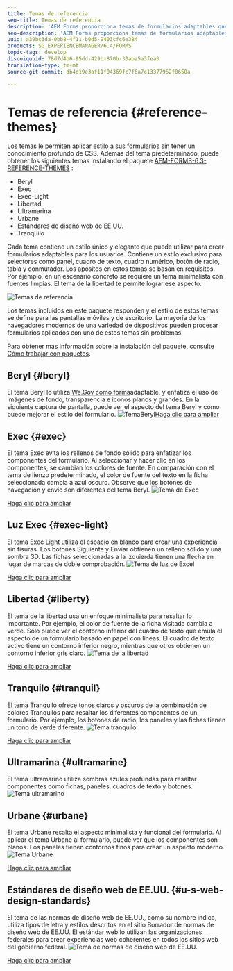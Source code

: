 ```yaml
---
title: Temas de referencia
seo-title: Temas de referencia
description: 'AEM Forms proporciona temas de formularios adaptables que puede obtener del uso compartido de paquetes y utilizar para aplicar estilo a un formulario. '
seo-description: 'AEM Forms proporciona temas de formularios adaptables que puede obtener del uso compartido de paquetes y utilizar para aplicar estilo a un formulario. '
uuid: a39bc3da-0bb8-4f11-b0d5-9403cfc6e384
products: SG_EXPERIENCEMANAGER/6.4/FORMS
topic-tags: develop
discoiquuid: 78d7d4b6-95dd-429b-870b-30aba5a3fea3
translation-type: tm+mt
source-git-commit: db4d19e3af11f04369fc7f6a7c13377962f0650a

---
```



# Temas de referencia {#reference-themes}

[Los temas](/help/forms/using/themes.md) le permiten aplicar estilo a sus formularios sin tener un conocimiento profundo de CSS. Además del tema predeterminado, puede obtener los siguientes temas instalando el paquete [AEM-FORMS-6.3-REFERENCE-THEMES](https://www.adobeaemcloud.com/content/marketplace/marketplaceProxy.html?packagePath=/content/companies/public/adobe/packages/cq630/fd/AEM-FORMS-6.3-REFERENCE-THEMES) :

* Beryl
* Exec
* Exec-Light
* Libertad
* Ultramarina
* Urbane
* Estándares de diseño web de EE.UU.
* Tranquilo

Cada tema contiene un estilo único y elegante que puede utilizar para crear formularios adaptables para los usuarios. Contiene un estilo exclusivo para selectores como panel, cuadro de texto, cuadro numérico, botón de radio, tabla y conmutador. Los apósitos en estos temas se basan en requisitos. Por ejemplo, en un escenario concreto se requiere un tema minimalista con fuentes limpias. El tema de la libertad te permite lograr ese aspecto.

![Temas de referencia](assets/ref-themes.png)

Los temas incluidos en este paquete responden y el estilo de estos temas se define para las pantallas móviles y de escritorio. La mayoría de los navegadores modernos de una variedad de dispositivos pueden procesar formularios aplicados con uno de estos temas sin problemas.

Para obtener más información sobre la instalación del paquete, consulte [Cómo trabajar con paquetes](/help/sites-administering/package-manager.md).

## Beryl {#beryl}

El tema Beryl lo utiliza [We.Gov como forma](/help/forms/using/gov-reference-site-walkthrough.md)adaptable, y enfatiza el uso de imágenes de fondo, transparencia e iconos planos y grandes. En la siguiente captura de pantalla, puede ver el aspecto del tema Beryl y cómo puede mejorar el estilo del formulario.
![Tema](assets/beryl.png)Beryl[Haga clic para ampliar](assets/beryl-1.png)

## Exec {#exec}

El tema Exec evita los rellenos de fondo sólido para enfatizar los componentes del formulario. Al seleccionar y hacer clic en los componentes, se cambian los colores de fuente. En comparación con el tema de lienzo predeterminado, el color de fuente del texto en la ficha seleccionada cambia a azul oscuro. Observe que los botones de navegación y envío son diferentes del tema Beryl.
![Tema de Exec](assets/exec.png)

[Haga clic para ampliar](assets/exec-1.png)

## Luz Exec {#exec-light}

El tema Exec Light utiliza el espacio en blanco para crear una experiencia sin fisuras. Los botones Siguiente y Enviar obtienen un relleno sólido y una sombra 3D. Las fichas seleccionadas a la izquierda tienen una flecha en lugar de marcas de doble comprobación.
![Tema de luz de Excel](assets/exec-light.png)

[Haga clic para ampliar](assets/exec-light-1.png)

## Libertad {#liberty}

El tema de la libertad usa un enfoque minimalista para resaltar lo importante. Por ejemplo, el color de fuente de la ficha visitada cambia a verde. Sólo puede ver el contorno inferior del cuadro de texto que emula el aspecto de un formulario basado en papel con líneas. El cuadro de texto activo tiene un contorno inferior negro, mientras que otros obtienen un contorno inferior gris claro.
![Tema de la libertad](assets/liberty.png)

[Haga clic para ampliar](assets/liberty-1.png)

## Tranquilo {#tranquil}

El tema Tranquilo ofrece tonos claros y oscuros de la combinación de colores Tranquilos para resaltar los diferentes componentes de un formulario. Por ejemplo, los botones de radio, los paneles y las fichas tienen un tono de verde diferente.
![Tema tranquilo](assets/tranquil.png)

[Haga clic para ampliar](assets/tranquil-1.png)

## Ultramarina {#ultramarine}

El tema ultramarino utiliza sombras azules profundas para resaltar componentes como fichas, paneles, cuadros de texto y botones.
![Tema ultramarino](assets/ultramarine.png)

## Urbane {#urbane}

El tema Urbane resalta el aspecto minimalista y funcional del formulario. Al aplicar el tema Urbane al formulario, puede ver que los componentes son planos. Los paneles tienen contornos finos para crear un aspecto moderno.
![Tema Urbane](assets/urbane.png)

[Haga clic para ampliar](assets/urbane-1.png)

## Estándares de diseño web de EE.UU. {#u-s-web-design-standards}

El tema de las normas de diseño web de EE.UU., como su nombre indica, utiliza tipos de letra y estilos descritos en el sitio Borrador de normas de diseño web de EE.UU. El estándar web lo utilizan las organizaciones federales para crear experiencias web coherentes en todos los sitios web del gobierno federal.
![Tema de normas de diseño web de EE.UU.](assets/us-web-standards.png)

[Haga clic para ampliar](assets/usgov.png)